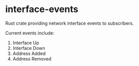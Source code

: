 # interface-events
Rust crate providing network interface events to subscribers.

Current events include:
1. Interface Up
2. Interface Down
3. Address Added
4. Address Removed

